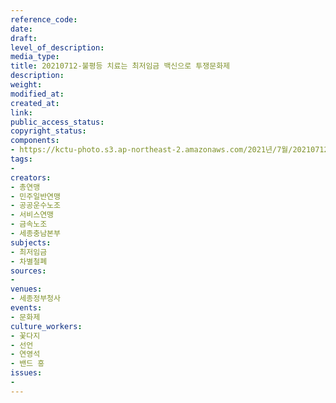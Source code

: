 ```yaml
---
reference_code: 
date: 
draft: 
level_of_description: 
media_type: 
title: 20210712-불평등 치료는 최저임금 백신으로 투쟁문화제
description: 
weight: 
modified_at: 
created_at: 
link: 
public_access_status: 
copyright_status: 
components:
- https://kctu-photo.s3.ap-northeast-2.amazonaws.com/2021년/7월/20210712-불평등+치료는+최저임금+백신으로+투쟁문화제/_1D21742.jpg
tags:
- 
creators:
- 총연맹
- 민주일반연맹
- 공공운수노조
- 서비스연맹
- 금속노조
- 세종충남본부
subjects:
- 최저임금
- 차별철폐
sources:
- 
venues:
- 세종정부청사
events:
- 문화제
culture_workers:
- 꽃다지
- 선언
- 연영석
- 밴드 흥
issues:
- 
---
```

